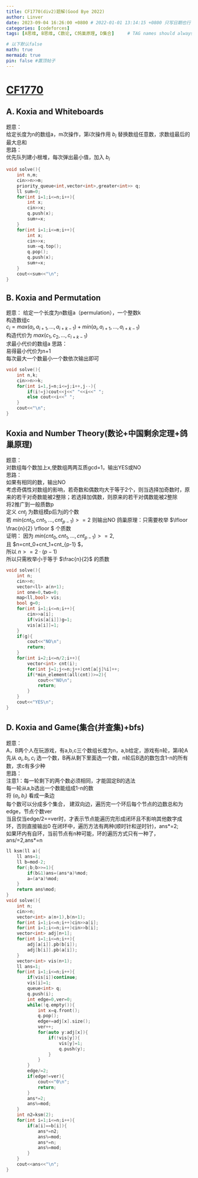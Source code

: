 ```yaml
---
title: CF1770(div2)题解(Good Bye 2022)
author: Linver
date: 2023-09-04 16:26:00 +0800 # 2022-01-01 13:14:15 +0800 只写日期也行；不写秒也行；这样也行 2022-03-09T00:55:42+08:00
categories: [codeforces]
tags: [A思维, B思维, C数论, C鸽巢原理, D集合]     # TAG names should always be lowercase

# 以下默认false
math: true
mermaid: true
pin: false #置顶帖子
---
```

# [CF1770](https://codeforces.com/contest/1770)
## A. Koxia and Whiteboards
题意：  
给定长度为n的数组a，m次操作，第i次操作用 $b_i$ 替换数组任意数，求数组最后的最大总和  
思路：  
优先队列建小根堆，每次弹出最小值，加入 $b_i$
```c++
void solve(){
	int n,m;
	cin>>n>>m;
	priority_queue<int,vector<int>,greater<int>> q;
	ll sum=0;
	for(int i=1;i<=n;i++){
		int x;
		cin>>x;
		q.push(x);
		sum+=x;
	}
	for(int i=1;i<=m;i++){
		int x;
		cin>>x;
		sum-=q.top();
		q.pop();
		q.push(x);
		sum+=x;
	}
	cout<<sum<<"\n";
}
```
## B. Koxia and Permutation
题意： 
给定一个长度为n数组a（permulation），一个整数k  
构造数组c  
$c_i=max(a_i,a_{i+1},...,a_{i+k-1})+min(a_i,a_{i+1},...,a_{i+k-1})$  
构造代价为 $max(c_1,c_2,...,c_{i+k-1})$  
求最小代价的数组a
思路：  
易得最小代价为n+1  
每次最大一个数最小一个数依次输出即可  
```c++
void solve(){
	int n,k;
	cin>>n>>k;
	for(int i=1,j=n;i<=j;i++,j--){
		if(i!=j)cout<<j<<" "<<i<<" ";
		else cout<<i<<" ";
	}
	cout<<"\n";
}
```
## Koxia and Number Theory(数论+中国剩余定理+鸽巢原理)
题意：  
对数组每个数加上x,使数组两两互质gcd=1，输出YES或NO  
思路：  
如果有相同的数，输出NO  
考虑奇偶性对数组的影响，若奇数和偶数均大于等于2个，则当选择加奇数时，原来的若干对奇数能被2整除；若选择加偶数，则原来的若干对偶数能被2整除  
将2推广到一般质数p  
定义 $cnt_j$ 为数组模p后为j的个数  
若 $min(cnt_0,cnt_1,...,cnt_{p-1})>=2$ 则输出NO
鸽巢原理：只需要枚举 $\lfloor \frac{n}{2} \rfloor $ 个质数  
证明： 因为 $min(cnt_0,cnt_1,...,cnt_{p-1})>=2$,  
且 $n=cnt_0+cnt_1+cnt_{p-1} $，  
所以 $n>=2 \cdot (p-1)$  
所以只需枚举小于等于 $\frac{n}{2}$ 的质数
```c++
void solve(){
	int n;
	cin>>n;
	vector<ll> a(n+1);
	int one=0,two=0;
	map<ll,bool> vis;
	bool g=0;
	for(int i=1;i<=n;i++){
		cin>>a[i];
		if(vis[a[i]])g=1;
		vis[a[i]]=1;
	}
	if(g){
		cout<<"NO\n";
		return;
	}
	for(int i=2;i<=n/2;i++){
		vector<int> cnt(i);
		for(int j=1;j<=n;j++)cnt[a[j]%i]++;
		if(*min_element(all(cnt))>=2){
			cout<<"NO\n";
			return;
		}
	}
	cout<<"YES\n";
}

```
## D. Koxia and Game(集合(并查集)+bfs)
题意：  
A，B两个人在玩游戏，有a,b,c三个数组长度为n，a,b给定，游戏有n轮，第i轮A先从 $a_i,b_i,c_i$ 选一个数，B再从剩下里面选一个数，n轮后B选的数包含1-n的所有数，求c有多少种  
思路：  
注意1：每一轮剩下的两个数必须相同，才能固定B的选法  
每一轮从a,b选出一个数能组成1-n的数  
将 $(a_i,b_i)$ 看成一条边  
每个数可以分成多个集合，
建双向边，遍历完一个环后每个节点的边数总和为edge，节点个数ver  
当且仅当edge/2==ver时，才表示节点能遍历完形成闭环且不影响其他数字成环，否则直接输出0
在闭环中，遍历方法有两种(顺时针和逆时针)，ans*=2;  
如果环内有自环，当前节点有n种可能，环的遍历方式只有一种了，ans/=2,ans*=n
```c++
ll ksm(ll a){
	ll ans=1;
	ll b=mod-2;
	for(;b;b>>=1){
		if(b&1)ans=(ans*a)%mod;
		a=(a*a)%mod;
	}
	return ans%mod;
}
void solve(){
	int n;
	cin>>n;
	vector<int> a(n+1),b(n+1);
	for(int i=1;i<=n;i++)cin>>a[i];
	for(int i=1;i<=n;i++)cin>>b[i];
	vector<int> adj[n+1];
	for(int i=1;i<=n;i++){
		adj[a[i]].pb(b[i]);
		adj[b[i]].pb(a[i]);
	}
	vector<int> vis(n+1);
	ll ans=1;
	for(int i=1;i<=n;i++){
		if(vis[i])continue;
		vis[i]=1;
		queue<int> q;
		q.push(i);
		int edge=0,ver=0;
		while(!q.empty()){
			int x=q.front();
			q.pop();
			edge+=adj[x].size();
			ver++;
			for(auto y:adj[x]){
				if(!vis[y]){
					vis[y]=1;
					q.push(y);
				}
			}
		}
		edge/=2;
		if(edge!=ver){
			cout<<"0\n";
			return;
		}
		ans*=2;
		ans%=mod;
	}
	int n2=ksm(2);
	for(int i=1;i<=n;i++){
		if(a[i]==b[i]){
			ans*=n2;
			ans%=mod;
			ans*=n;
			ans%=mod;
		}
	}
	cout<<ans<<"\n";
}
```


